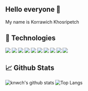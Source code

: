 ## Hello everyone 👋
My name is Korrawich Khosripetch

## :wrench: Technologies

![](https://img.shields.io/badge/OS-macOS-informational?style=flat&logo=apple&logoColor=white&color=42b883)<!-- apple -->
![](https://img.shields.io/badge/Editor-VS_Code-informational?style=flat&logo=visual-studio-code&logoColor=white&color=42b883)<!-- vscode -->
![](https://img.shields.io/badge/Code-JavaScript-informational?style=flat&logo=javascript&logoColor=white&color=42b883)<!-- javascript -->
![](https://img.shields.io/badge/Code-React-informational?style=flat&logo=react&logoColor=white&color=42b883)<!-- react -->
![](https://img.shields.io/badge/Code-React_Native-informational?style=flat&logo=react&logoColor=white&color=42b883)<!-- reactnative-->
![](https://img.shields.io/badge/Code-Python-informational?style=flat&logo=python&logoColor=white&color=42b883)<!-- python -->
![](https://img.shields.io/badge/Tools-Firebase-informational?style=flat&logo=firebase&logoColor=white&color=42b883)<!-- firebase -->
![](https://img.shields.io/badge/Tools-MongoDB-informational?style=flat&logo=mongodb&logoColor=white&color=42b883)<!-- mongodb -->
![](https://img.shields.io/badge/Code-Java-informational?style=flat&logo=java&logoColor=white&color=42b883)<!-- java -->
![](https://img.shields.io/badge/Tools-Mapbox-informational?style=flat&logo=mapbox&logoColor=white&color=42b883)<!-- mapbox -->

## :chart_with_upwards_trend:	Github Stats

![knwch's github stats](https://github-readme-stats.vercel.app/api?username=knwch&show_icons=true&count_private=true&theme=vue&hide=stars,issues)
![Top Langs](https://github-readme-stats.vercel.app/api/top-langs/?username=knwch&layout=compact&theme=vue&hide=html,css)

<!--
**knwch/knwch** is a ✨ _special_ ✨ repository because its `README.md` (this file) appears on your GitHub profile.

Here are some ideas to get you started:

- 🔭 I’m currently working on ...
- 🌱 I’m currently learning ...
- 👯 I’m looking to collaborate on ...
- 🤔 I’m looking for help with ...
- 💬 Ask me about ...
- 📫 How to reach me: ...
- 😄 Pronouns: ...
- ⚡ Fun fact: ...
-->
